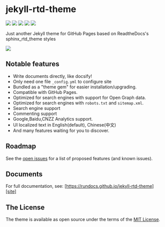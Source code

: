 # jekyll-rtd-theme
[![](https://github.com/rundocs/jekyll-rtd-theme/workflows/gh-pages/badge.svg)][repository]
[![](https://img.shields.io/gem/v/jekyll-rtd-theme)][rubygem]
[![](https://img.shields.io/gem/dt/jekyll-rtd-theme)][rubygem]
[![](https://data.jsdelivr.com/v1/package/gh/rundocs/jekyll-rtd-theme/badge)][cdn]
[![](https://www.codefactor.io/repository/github/rundocs/jekyll-rtd-theme/badge)][codefactor]

Just another Jekyll theme for GitHub Pages based on ReadtheDocs's sphinx_rtd_theme styles

![][demo]

## Notable features
- Write documents directly, like docsify!
- Only need one file `_config.yml` to configure site
- Bundled as a "theme gem" for easier installation/upgrading.
- Compatible with GitHub Pages.
- Optimized for search engines with support for Open Graph data.
- Optimized for search engines with `robots.txt` and `sitemap.xml`.
- Search engine support
- Commenting support
- Google,Baidu,CNZZ Analytics support.
- UI localized text in English(default), Chinese(中文)
- And many features waiting for you to discover.

## Roadmap
See the [open issues][issues] for a list of proposed features (and known issues).

## Documents
For full documentation, see: [https://rundocs.github.io/jekyll-rtd-theme][site]

## The License
The theme is available as open source under the terms of the [MIT License][license].


[repository]: https://github.com/rundocs/jekyll-rtd-theme
[issues]:     https://github.com/rundocs/jekyll-rtd-theme/issues
[license]:    https://github.com/rundocs/jekyll-rtd-theme/blob/master/LICENSE
[site]: https://rundocs.github.io/jekyll-rtd-theme
[rubygem]: https://rubygems.org/gems/jekyll-rtd-theme
[cdn]: https://cdn.jsdelivr.net/gh/rundocs/jekyll-rtd-theme/
[codefactor]: https://www.codefactor.io/repository/github/rundocs/jekyll-rtd-theme
[demo]: https://user-images.githubusercontent.com/68011645/88376699-87980500-cdd0-11ea-8900-7bab8c811bc9.png
